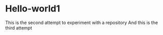# Hello-world1
This is the second attempt to experiment with a repository
And this is the third attempt

